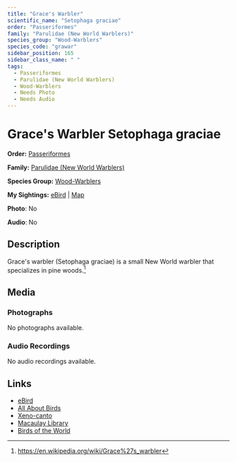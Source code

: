 ```yaml
---
title: "Grace's Warbler"
scientific_name: "Setophaga graciae"
order: "Passeriformes"
family: "Parulidae (New World Warblers)"
species_group: "Wood-Warblers"
species_code: "grawar"
sidebar_position: 165
sidebar_class_name: " "
tags: 
  - Passeriformes
  - Parulidae (New World Warblers)
  - Wood-Warblers
  - Needs Photo
  - Needs Audio
---
```


# Grace's Warbler <span className='sci_name'>Setophaga graciae</span>

**Order:** [Passeriformes](/tags/passeriformes)

**Family:** [Parulidae (New World Warblers)](/tags/parulidae-new-world-warblers)

**Species Group:** [Wood-Warblers](/tags/wood-warblers)

**My Sightings:** [eBird](https://ebird.org/lifelist?r=world&time=life&spp=grawar) | [Map](/map?species_code=grawar)

**Photo**: No 

**Audio**: No

## Description
Grace's warbler (Setophaga graciae) is a small New World warbler that specializes in pine woods.[^1]

[^1]: https://en.wikipedia.org/wiki/Grace%27s_warbler

## Media
### Photographs
No photographs available.

### Audio Recordings
No audio recordings available.

## Links
* [eBird](https://ebird.org/species/grawar) 
* [All About Birds](https://www.allaboutbirds.org/guide/grawar) 
* [Xeno-canto](https://www.xeno-canto.org/species/setophaga-graciae) 
* [Macaulay Library](https://search.macaulaylibrary.org/catalog?taxonCode=grawar&sort=rating_rank_desc)
* [Birds of the World](https://birdsoftheworld.org/bow/species/grawar)
